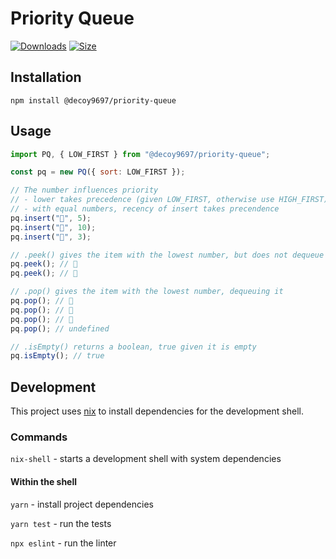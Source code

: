 # Priority Queue

[![Downloads][downloads-badge]][downloads]
[![Size][size-badge]][size]

## Installation

```
npm install @decoy9697/priority-queue
```

## Usage

```js
import PQ, { LOW_FIRST } from "@decoy9697/priority-queue";

const pq = new PQ({ sort: LOW_FIRST });

// The number influences priority
// - lower takes precedence (given LOW_FIRST, otherwise use HIGH_FIRST)
// - with equal numbers, recency of insert takes precendence
pq.insert("🌵", 5);
pq.insert("🌿", 10);
pq.insert("🌴", 3);

// .peek() gives the item with the lowest number, but does not dequeue it
pq.peek(); // 🌴
pq.peek(); // 🌴

// .pop() gives the item with the lowest number, dequeuing it
pq.pop(); // 🌴
pq.pop(); // 🌵
pq.pop(); // 🌿
pq.pop(); // undefined

// .isEmpty() returns a boolean, true given it is empty
pq.isEmpty(); // true
```

## Development

This project uses [nix](https://nixos.org/) to install dependencies for the development shell.

### Commands

`nix-shell` - starts a development shell with system dependencies

#### Within the shell

`yarn` - install project dependencies

`yarn test` - run the tests

`npx eslint` - run the linter

<!-- Definitions -->

[downloads-badge]: https://img.shields.io/npm/dm/@decoy9697/priority-queue.svg
[downloads]: https://www.npmjs.com/package/@decoy9697/priority-queue
[size-badge]: https://img.shields.io/bundlephobia/minzip/@decoy9697/priority-queue.svg
[size]: https://bundlephobia.com/result?p=@decoy9697/priority-queue
